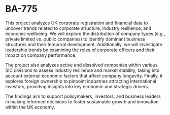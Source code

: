 # BA-775
This project analyzes UK corporate registration and financial data to uncover trends related to corporate structure, industry resilience, and economic wellbeing. We will explore the distribution of company types (e.g., private limited vs. public companies) to identify dominant business structures and their temporal development. Additionally, we will investigate leadership trends by examining the roles of corporate officers and their impact on company performance.

The project also analyzes active and dissolved companies within various SIC divisions to assess industry resilience and market stability, taking into account external economic factors that affect company longevity. Finally, it explores foreign ownership to pinpoint industries attracting international investors, providing insights into key economic and strategic drivers.

The findings aim to support policymakers, investors, and business leaders in making informed decisions to foster sustainable growth and innovation within the UK economy.
